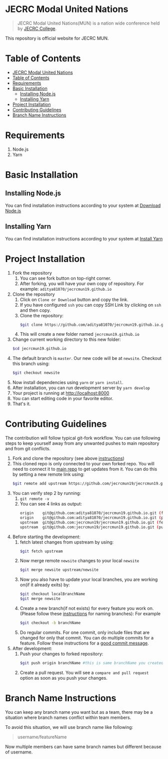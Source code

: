 # JECRC Modal United Nations

> JECRC Modal United Nations(MUN) is a nation wide conference held by [JECRC College](https://jecrc.in).

This repository is official website for JECRC MUN.

# Table of Contents
- [JECRC Modal United Nations](#jecrc-modal-united-nations)
- [Table of Contents](#table-of-contents)
- [Requirements](#requirements)
- [Basic Installation](#basic-installation)
  - [Installing Node.js](#installing-nodejs)
  - [Installing Yarn](#installing-yarn)
- [Project Installation](#project-installation)
- [Contributing Guidelines](#contributing-guidelines)
- [Branch Name Instructions](#branch-name-instructions)
# Requirements
1. Node.js
2. Yarn

# Basic Installation

## Installing Node.js
You can find installation instructions according to your system at [Download Node.js](https://nodejs.org/en/download/)

## Installing Yarn
You can find installation instructions according to your system at [Install Yarn](https://yarnpkg.com/en/docs/install#debian-stable)

# Project Installation

1. Fork the repository
   1. You can see fork button on top-right corner.
   2. After forking, you will have your own copy of repository. For example:
   `aditya81070/jecrcmun19.github.io`
2. Clone the repository
   1. Click on `Clone or Download` button and copy the link.
   2. If you have configured `ssh` you can copy SSH Link by clicking on `ssh` and then copy.
   3. Clone the repository:
       ```bash
      $git clone https://github.com/aditya81070/jecrcmun19.github.io.git
       ```
   4. This will create a new folder named `jecrcmun19.github.io`
3. Change current working directory to this new folder:
    ```bash
    $cd jecrcmun19.github.io
    ```
4. The default branch is `master`. Our new code will be at `newsite`. Checkout this branch using:
     ```bash
     $git checkout newsite
     ```
5. Now install dependencies using `yarn` or `yarn install`.
6. After installation, you can run development server by `yarn develop`
7. Your project is running at [http://localhost:8000](http://localhost:8000)
8. You can start editing code in your favorite editor.
9. That's it.

# Contributing Guidelines
The contribution will follow typical git-fork workflow. You can use following steps to keep yourself away from any unwanted pushes to main repository and from git conflicts.

1. Fork and clone the repository (see above [instructions](#project-installation))
2. This cloned repo is only connected to your own forked repo. You will need to connect it to [main repo](https://github.com/jecrcmun19/jecrcmun19.github.io) to get updates from it. You can do this by setting a new remote link using:
    ```bash
    $git remote add upstream https://github.com/jecrcmun19/jecrcmun19.github.io.git
    ```
3. You can verify step 2 by running:
   1. `git remote -v`
   2. You can see 4 links as output:
      ```bash
      origin	git@github.com:aditya81070/jecrcmun19.github.io.git (fetch)
      origin	git@github.com:aditya81070/jecrcmun19.github.io.git (push)
      upstream	git@github.com:jecrcmun19/jecrcmun19.github.io.git (fetch)
      upstream	git@github.com:jecrcmun19/jecrcmun19.github.io.git (push)
      ```
4. Before starting the development:
   1. fetch latest changes from upstream by using:
      ```bash
      $git fetch upstream
      ```
   2. Now merge remote `newsite` changes to your local `newsite`
      ```bash
      $git merge newsite upstream/newsite
      ```
   3. Now you also have to update your local branches, you are working on(if it already exits) by:
      ```bash
      $git checkout localBranchName
      $git merge newsite
   4. Create a new branch(if not exists) for every feature you work on. (Please follow these [instructions](#branch-name-instructions) for naming branches): For example
       ```bash
       $git checkout -b branchName
       ```
   5. Do regular commits. For one commit, only include files that are changed for only that commit. You can do multiple commits for a feature. Follow these instructions for a [good commit message](https://www.conventionalcommits.org/en/v1.0.0/#summary).
5. After development:
   1. Push your changes to forked repository:
      ```bash
      $git push origin branchName #this is same branchName you created in step 4.4
      ```
   2. Create a pull request. You will see a `compare and pull request` option as soon as you push your changes.

# Branch Name Instructions
You can keep any branch name you want but as a team, there may be a situation where branch names conflict within team members.

To avoid this situation, we will use branch name like following:
> username/featureName

Now multiple members can have same branch names but different because of username.
